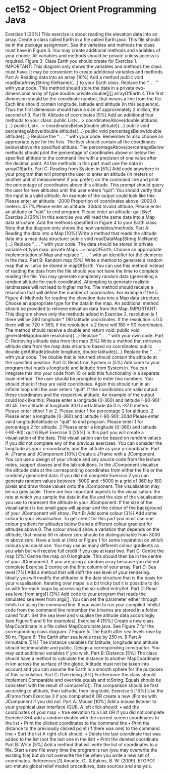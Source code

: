 # ce152 - Object Orient Programming Java
Exercise 1 [20%]
This exercise is about reading the elevation data into an array. Create a class called Earth in a
file called Earth.java. This file should be in the package assignment. See the variables and
methods the class must have in Figure 3. You may create additional methods and variables of
your choice. All variables and methods should be private unless access is required.
Figure 3: Class Earth you should create for Exercise 1. IMPORTANT: This diagram only shows the
variables and methods the class must have. It may be convenient to create additional variables
and methods.
Part A: Reading data into an array [10%]
Add a method
public void readDataArray(String fileName){...}
to your Earth class. Replace the “. . . ” with your code. This method should store the data in a
private two-dimensional array of type double:
private double[][] arrayOfEarth
4
The first dimension should be the coordinate number, that means a line from the file. Each line
should contain longitude, latitude and altitude (in this sequence). Thus the first dimension should
have a size of approximately 2 million, the second of 3.
Part B: Altitude of coordinates [5%]
Add an additional four methods to your class:
public List<...> coordinatesAbove(double altitude){...}
public List<...> coordinatesBelow(double altitude){...}
public void percentageAbove(double altitude){...}
public void percentageBelow(double altitude){...}
Replace the “. . . ” with your code. Remember to also choose an appropriate type for the
lists. The lists should contain all the coordinates below/above the specified altitude. The
percentageAbove/percentageBelow methods should print the percentage of coordinates above
or below the specified altitude to the command line with a precision of one value after the decimal
point. All the methods in this part must use the data in arrayOfEarth.
Part C: Reading from System.in [5%]
Add code anywhere in your program that will prompt the user to enter an altitude (in meters or
another unit of measurement if you prefer) on the command line and print the percentage of
coordinates above this altitude. This prompt should query the user for new altitudes until the user
enters “quit”. You should verify that the input is a valid altitude. An example of the output could
look like this:
Please enter an altitude:
-2000
Proportion of coordinates above -2000.0 meters: 47.7%
Please enter an altitude:
30ddd
Invalid altitude. Please enter an altitude or "quit" to end program.
Please enter an altitude:
quit
Bye!
Exercise 2 [25%]
In this exercise you will read the same data into a Map data structure. Add the methods specified
in Figure 4 to your Earth class. Note that the diagram only shows the new variables/methods.
Part A: Reading the data into a Map [10%]
Write a method that reads the altitude data into a map data structure:
public void readDataMap(String fileName){...}
Replace “. . . ” with your code. The data should be stored in private variable of type map:
private Map<...> mapOfEarth;
Choose an appropriate implementation of Map and replace “. . . ” with an identifier for the elements
in the map.
Part B: Random map [5%]
Write a method to generate a random map that will also be stored in mapOfEarth. You can use
this method instead of reading the data from the file should you not have the time to complete
reading the file. You may generate completely random data (generating a random altitude for
each coordinate). Attempting to generate realistic landmasses will not lead to higher marks. The
method should receive a resolution that will define the number of coordinates. For example if the
5
Figure 4: Methods for reading the elevation data into a Map data structure. Choose an appropriate
type for the data in the map. An additional method should be provided to retrieve elevation data
from the Map. IMPORTANT: This diagram shows only the methods added in Exercise 2.
resolution is 1 there will be 360 longitude * 180 latitude coordinates. If the resolution is 0.5 there
will be 720 * 360, if the resolution is 2 there will 180 * 90 coordinates. The method should receive
a double and return void:
public void generateMap(double resolution){...}
Replace “. . . ” with your own code.
Part C: Retrieving altitude data from the map [5%]
Write a method that retrieves altitude data from the map data structure based on coordinates:
public double getAltitude(double longitude, double latitude){...}
Replace the “. . . ” with your code. The double that is returned should contain the altitude at the
specified position.
Part D: Read from System.in [5%]
Add code to your program that reads a longitude and latitude from System.in. You can integrate
this into your code from 1C or add this functionality in a separate main method. The user should
be prompted to enter two numbers. You should check if they are valid coordinates. Again this
should run in an infinite loop until the user enters “quit”. If the coordinates are valid output these
coordinates and the respective altitude. An example of the output could look like this:
Please enter a longitude (0-360) and latitude (-90-90):
30 45
The altitude at longitude 30.0 and latitude 45.0 is -37.0 meters.
Please enter either 1 or 2.
Please enter 1 for percentage 2 for altitude.
2
Please enter a longitude (0-360) and latitude (-90-90):
30dd
Please enter valid longitude/latitude or "quit" to end program.
Please enter 1 for percentage 2 for altitude.
2
Please enter a longitude (0-360) and latitude (-90-90):
quit
6
Bye!
Exercise 3 [25%]
In this part you will create a visualisation of the data. This visualisation can be based on random
values if you did not complete any of the previous exercises. You can consider the longitude as
your x-coordinate, and the latitude as your y-coordinate.
Part A: JFrame and JComponent [10%]
Create a JFrame with a JComponent. You can use a design of your choice and any source code
from the lecture notes, support classes and the lab solutions.
In the JComponent visualise the altitude data at the corresponding coordinates from either the file
or the randomly generated data. If you did not complete Exercise 2 you can generate random
values between -5000 and +5000 in a grid of 360 by 180 pixels and draw those values onto the
JComponent. The visualisation may be via grey scale.
There are two important aspects to the visualisation: the rate at which you sample the data in the
file and the size of the visualisation you use to represent the altitude in your JComponent. If the
size of the visualisation is too small gaps will appear and the colour of the background of your
JComponent will show..
Part B: Add some colour [3%]
Add some colour to your visualisation. To get credit for this part you must use one colour gradient
for altitudes below 0 and a different colour gradient for altitudes above 0. The colour should show
a variation that depends on the altitude, that means 50 m above zero should be distinguishable
from 3000 m above zero.
Have a look at (link) or Figure 1 for some inspiration on which colours you could use.
You may use as many different colour gradients as you wish but will receive full credit if you use at
least two.
Part C: Centre the map [2%]
Centre the map on 0 longitude. This should then be in the centre of your JComponent. If you are
using a random array because you did not complete Exercise 2 centre on the first column of your
array.
Part D: Sea level [7%]
Add a method that will shift the sea level of your rendering. Ideally you will modify the altitudes in
the data structure that is the basis for your visualisation. Iterating over maps is a bit tricky but it
is possible to do so with for-each loops by accessing the so-called entrySet.
Part D: Read sea level from args[] [3%]
Add code to your program that reads the simulated sea level from args[]. You can set the
parameter either through IntelliJ or using the command line. If you want to run your compiled
IntelliJ code from the command line remember the binaries are stored in a folder called “out”. Set
the sea level and visualise the altitude data accordingly (see Figure 5 and 6 for examples).
Exercise 4 [15%]
Create a new class MapCoordinate in a file called MapCoordinate.java. See Figure 7 for the
corresponding class diagram.
7
Figure 5: The Earth after sea levels rose by 50 m.
Figure 6: The Earth after sea levels rose by 250 m.
8
Part A: Immutable [5%]
The instance variables for latitude, longitude and altitude should be immutable and public. Design
a corresponding constructor. You may add additional variables if you wish.
Part B: Distance [5%]
The class should have a method to calculate the distance to another MapCoordinate in km across
the surface of the globe. Altitude must not be taken into account and you can assume the Earth is
a smooth sphere for the purposes of this calculation.
Part C: Overriding [5%]
Furthermore the class should implement Comparable and override equals and toString. Equals
should be consistent with the result of compareTo(). The comparison should be first according to
altitude, then latitude, then longitude.
Exercise 5 [15%]
Use the JFrame from Exercise 3 if you completed it OR create a new JFrame with JComponent if
you did not.
Part A: Mouse [10%]
Add a mouse listener to your graphical user interface (GUI). A left click should:
• add the coordinates of your map + true elevation to a List<MapCoordinate> OR if you did
not complete Exercise 3+4 add a random double with the current screen coordinates to the
list
• Print the clicked coordinates to the command line
• Print the distance to the previously clicked point (if there was one) to the command line
• Sort the list
A right click should:
• Delete the last coordinate that was added to the list (not the last one in the list)
• Print the deleted coordinate
Part B: Write [5%]
Add a method that will write the list of coordinates to a file. Start a new file every time the program
is run (you may overwrite the existing file) but do not overwrite the file when you write a new set
of coordinates.
References
[1] Amante, C., & Eakins, B. W. (2009). ETOPO1 arc-minute global relief model: procedures, data
sources and analysis.